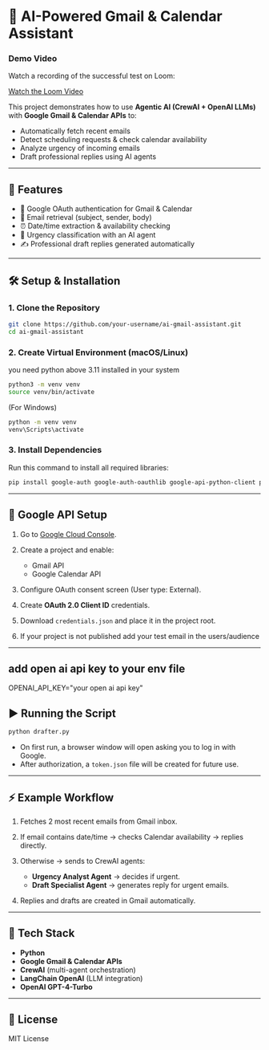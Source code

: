 

# 📧 AI-Powered Gmail & Calendar Assistant
### Demo Video
Watch a recording of the successful test on Loom:

[Watch the Loom Video](https://www.loom.com/share/88f78dadc7434c67b7b4b731e3b80520?sid=b6a8a53c-765b-4c6c-9acc-553bb588f8d2)


This project demonstrates how to use **Agentic AI (CrewAI + OpenAI LLMs)** with **Google Gmail & Calendar APIs** to:

* Automatically fetch recent emails
* Detect scheduling requests & check calendar availability
* Analyze urgency of incoming emails
* Draft professional replies using AI agents

---

## 🚀 Features

* 🔑 Google OAuth authentication for Gmail & Calendar
* 📧 Email retrieval (subject, sender, body)
* ⏰ Date/time extraction & availability checking
* 🤖 Urgency classification with an AI agent
* ✍️ Professional draft replies generated automatically

---

## 🛠️ Setup & Installation

### 1. Clone the Repository

```bash
git clone https://github.com/your-username/ai-gmail-assistant.git
cd ai-gmail-assistant
```

### 2. Create Virtual Environment (macOS/Linux)
 you need python above 3.11 installed in your system

```bash
python3 -m venv venv
source venv/bin/activate
```

(For Windows)

```bash
python -m venv venv
venv\Scripts\activate
```

### 3. Install Dependencies

Run this command to install all required libraries:

```bash
pip install google-auth google-auth-oauthlib google-api-python-client python-dateutil crewai langchain-openai
```

---

## 🔑 Google API Setup

1. Go to [Google Cloud Console](https://console.cloud.google.com/).
2. Create a project and enable:

   * Gmail API
   * Google Calendar API
3. Configure OAuth consent screen (User type: External).
4. Create **OAuth 2.0 Client ID** credentials.
5. Download `credentials.json` and place it in the project root.
6. If your project is not published add your test email in the users/audience

---
## add open ai api key to your env file

OPENAI_API_KEY="your open ai api key"

## ▶️ Running the Script

```bash
python drafter.py
```

* On first run, a browser window will open asking you to log in with Google.
* After authorization, a `token.json` file will be created for future use.

---

## ⚡ Example Workflow

1. Fetches 2 most recent emails from Gmail inbox.
2. If email contains date/time → checks Calendar availability → replies directly.
3. Otherwise → sends to CrewAI agents:

   * **Urgency Analyst Agent** → decides if urgent.
   * **Draft Specialist Agent** → generates reply for urgent emails.
4. Replies and drafts are created in Gmail automatically.

---

## 🧩 Tech Stack

* **Python**
* **Google Gmail & Calendar APIs**
* **CrewAI** (multi-agent orchestration)
* **LangChain OpenAI** (LLM integration)
* **OpenAI GPT-4-Turbo**

---

## 📜 License

MIT License

